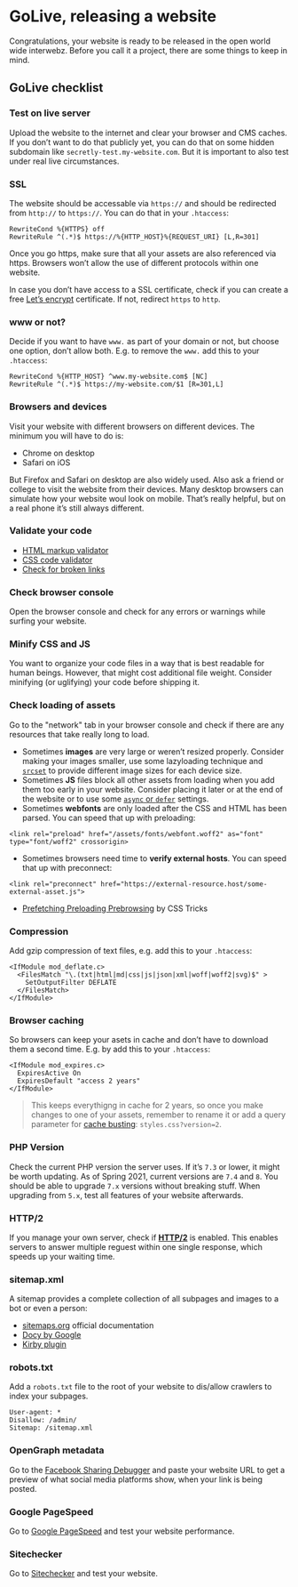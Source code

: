 # GoLive, releasing a website

Congratulations, your website is ready to be released in the open world wide interwebz. Before you call it a project, there are some things to keep in mind.

## GoLive checklist

### Test on live server
Upload the website to the internet and clear your browser and CMS caches. If you don’t want to do that publicly yet, you can do that on some hidden subdomain like `secretly-test.my-website.com`. But it is important to also test under real live circumstances.

### SSL
The website should be accessable via `https://` and should be redirected from `http://` to `https://`.
You can do that in your `.htaccess`:
```
RewriteCond %{HTTPS} off
RewriteRule ^(.*)$ https://%{HTTP_HOST}%{REQUEST_URI} [L,R=301]
```
Once you go https, make sure that all your assets are also referenced via https. Browsers won’t allow the use of different protocols within one website.

In case you don’t have access to a SSL certificate, check if you can create a free [Let’s encrypt](https://letsencrypt.org) certificate. If not, redirect `https` to `http`.

### www or not?
Decide if you want to have `www.` as part of your domain or not, but choose one option, don’t allow both. E.g. to remove the `www.` add this to your `.htaccess`:
```
RewriteCond %{HTTP_HOST} ^www.my-website.com$ [NC]
RewriteRule ^(.*)$ https://my-website.com/$1 [R=301,L]
```

### Browsers and devices
Visit your website with different browsers on different devices. The minimum you will have to do is:
- Chrome on desktop
- Safari on iOS

But Firefox and Safari on desktop are also widely used. Also ask a friend or college to visit the website from their devices. Many desktop browsers can simulate how your website woul look on mobile. That’s really helpful, but on a real phone it’s still always different.

### Validate your code
- [HTML markup validator](https://validator.w3.org)
- [CSS code validator](https://jigsaw.w3.org/css-validator/)
- [Check for broken links](https://validator.w3.org/checklink)

### Check browser console
Open the browser console and check for any errors or warnings while surfing your website.

### Minify CSS and JS
You want to organize your code files in a way that is best readable for human beings. However, that might cost additional file weight. Consider minifying (or uglifying) your code before shipping it.

### Check loading of assets
Go to the "network" tab in your browser console and check if there are any resources that take really long to load.
- Sometimes **images** are very large or weren’t resized properly. Consider making your images smaller, use some lazyloading technique and [`srcset`](https://developer.mozilla.org/en-US/docs/Learn/HTML/Multimedia_and_embedding/Responsive_images) to provide different image sizes for each device size.
- Sometimes **JS** files block all other assets from loading when you add them too early in your website. Consider placing it later or at the end of the website or to use some [`async` or `defer`](https://javascript.info/script-async-defer) settings.
- Sometimes **webfonts** are only loaded after the CSS and HTML has been parsed. You can speed that up with preloading:
```
<link rel="preload" href="/assets/fonts/webfont.woff2" as="font" type="font/woff2" crossorigin>
```
- Sometimes browsers need time to **verify external hosts**. You can speed that up with preconnect:
```
<link rel="preconnect" href="https://external-resource.host/some-external-asset.js">
```

- [Prefetching Preloading Prebrowsing](https://css-tricks.com/prefetching-preloading-prebrowsing/) by CSS Tricks

### Compression
Add gzip compression of text files, e.g. add this to your `.htaccess`:
```
<IfModule mod_deflate.c>
  <FilesMatch "\.(txt|html|md|css|js|json|xml|woff|woff2|svg)$" >
    SetOutputFilter DEFLATE
  </FilesMatch>
</IfModule>
```

### Browser caching
So browsers can keep your asets in cache and don’t have to download them a second time. E.g. by add this to your `.htaccess`:
```
<IfModule mod_expires.c>
  ExpiresActive On
  ExpiresDefault "access 2 years"
</IfModule>
```
> This keeps everythigng in cache for 2 years, so once you make changes to one of your assets, remember to rename it or add a query parameter for [cache busting](https://css-tricks.com/strategies-for-cache-busting-css/): `styles.css?version=2`.

### PHP Version
Check the current PHP version the server uses. If it’s `7.3` or lower, it might be worth updating. As of Spring 2021, current versions are `7.4` and `8`. You should be able to upgrade `7.x` versions without breaking stuff. When upgrading from `5.x`, test all features of your website afterwards.

### HTTP/2
If you manage your own server, check if **[HTTP/2](https://tools.keycdn.com/http2-test)** is enabled. This enables servers to answer multiple reguest within one single response, which speeds up your waiting time.

### sitemap.xml
A sitemap provides a complete collection of all subpages and images to a bot or even a person:
- [sitemaps.org](https://www.sitemaps.org/protocol.html) official documentation
- [Docy by Google](https://developers.google.com/search/docs/advanced/sitemaps/build-sitemap?hl=de)
- [Kirby plugin](https://getkirby.com/plugins/kirbyzone/sitemapper)

### robots.txt
Add a `robots.txt` file to the root of your website to dis/allow crawlers to index your subpages.
```
User-agent: *
Disallow: /admin/
Sitemap: /sitemap.xml
```

### OpenGraph metadata
Go to the [Facebook Sharing Debugger](https://developers.facebook.com/tools/debug/) and paste your website URL to get a preview of what social media platforms show, when your link is being posted.

### Google PageSpeed
Go to [Google PageSpeed](https://developers.google.com/speed/pagespeed/insights) and test your website performance.

### Sitechecker
Go to [Sitechecker](https://sitechecker.pro) and test your website.
